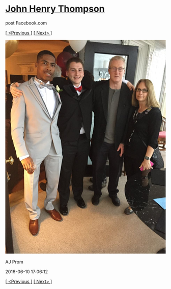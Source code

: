 # [John Henry Thompson](../README.md)
post Facebook.com

[[ <Previous ]](2016-06-10-31.md) [[ Next> ]](2016-06-10-33.md)

[![](../media/2016-06-10/AJ-Prom-30.jpg)](../README.md)

AJ Prom

2016-06-10 17:06:12

[[ <Previous ]](2016-06-10-31.md) [[ Next> ]](2016-06-10-33.md)